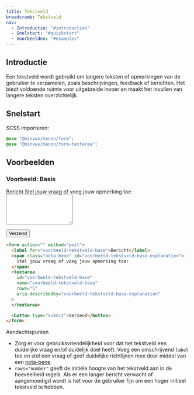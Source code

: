 ```yaml
---
title: Tekstveld
breadcrumb: Tekstveld
nav:
  - Introductie: "#introduction"
  - Snelstart: "#quickstart"
  - Voorbeelden: "#examples"
---
```


<h2 id="introduction">Introductie</h2>

Een tekstveld wordt gebruikt om langere teksten of opmerkingen van de gebruiker te verzamelen, zoals beschrijvingen, feedback of berichten. Het biedt voldoende ruimte voor uitgebreide invoer en maakt het invullen van langere teksten overzichtelijk.

<h2 id="quickstart">Snelstart</h2>
SCSS importeren:

```scss
@use "@minvws/manon/form";
@use "@minvws/manon/form-textarea";
```

<h2 id="examples">Voorbeelden</h2>

### Voorbeeld: Basis

<form action="" method="post">
  <label for="voorbeeld-tekstveld-base">Bericht</label>
  <span class="nota-bene" id="voorbeeld-tekstveld-base-explanation"
    >Stel jouw vraag of voeg jouw opmerking toe
  </span>
  <textarea
    id="voorbeeld-tekstveld-base"
    name="voorbeeld-tekstveld-base"
    rows="5"
    aria-describedby="voorbeeld-tekstveld-base-explanation"
  ></textarea>

<button type="submit">Verzend</button>

</form>

```html
<form action="" method="post">
  <label for="voorbeeld-tekstveld-base">Bericht</label>
  <span class="nota-bene" id="voorbeeld-tekstveld-base-explanation">
    Stel jouw vraag of voeg jouw opmerking toe:
  </span>
  <textarea
    id="voorbeeld-tekstveld-base"
    name="voorbeeld-tekstveld-base"
    rows="5"
    aria-describedby="voorbeeld-tekstveld-base-explanation"
  >
  </textarea>

  <button type="submit">Verzend</button>
</form>
```

<div class="explanation" role="group" aria-label="Toelichting">
  <span>Aandachtspunten</span>
  <ul>
    <li>
      Zorg er voor gebruiksvriendelijkheid voor dat het tekstveld een
      duidelijke vraag en/of duidelijk doel heeft. Voeg een omschrijvend <code>label</code>
      toe en stel een vraag of geef duidelijke richtlijnen mee door middel van een <a href="{base}/library/typography/nota-bene">nota-bene</a>.
    </li>
    <li>
    <code>rows="number"</code> geeft de initiële hoogte van het tekstveld aan in de
    hoeveelheid regels. Als er een langer bericht verwacht of aangemoedigd wordt
    is het voor de gebruiker fijn om een hoger initieel tekstveld te hebben.
    </li>
  </ul>
</div>
